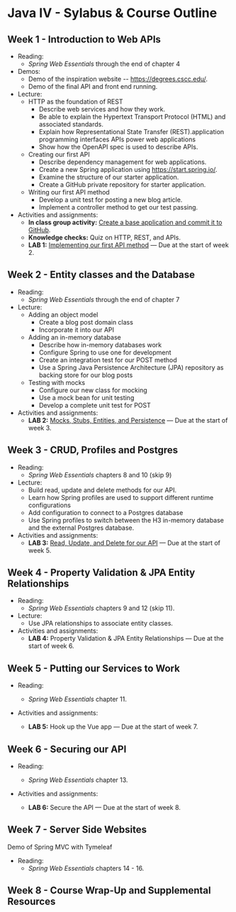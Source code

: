 # Java IV - Sylabus & Course Outline

## Week 1 - Introduction to Web APIs

* Reading:
    * _Spring Web Essentials_ through the end of chapter 4
* Demos:
    * Demo of the inspiration website -- https://degrees.cscc.edu/.
    * Demo of the final API and front end running.
* Lecture:
    * HTTP as the foundation of REST
        * Describe web services and how they work.
        * Be able to explain the Hypertext Transport Protocol (HTML) and associated standards.
        * Explain how Representational State Transfer (REST).application programming interfaces APIs power web applications
        * Show how the OpenAPI spec is used to describe APIs.
    * Creating our first API
        * Describe dependency management for web applications.
        * Create a new Spring application using https://start.spring.io/.
        * Examine the structure of our starter application.
        * Create a GitHub private repository for starter application.
    * Writing our first API method
        * Develop a unit test for posting a new blog article.
        * Implement a controller method to get our test passing.
* Activities and assignments:
    * __In class group activity:__ [Create a base application and commit it to GitHub](./lab-0/README.md).
    * __Knowledge checks:__ Quiz on HTTP, REST, and APIs.
    * __LAB 1:__ [Implementing our first API method](./lab-1/README.md) &mdash; Due at the start of week 2.


## Week 2 - Entity classes and the Database

* Reading:
    * _Spring Web Essentials_ through the end of chapter 7
* Lecture:
    * Adding an object model
        * Create a blog post domain class
        * Incorporate it into our API
    * Adding an in-memory database
        * Describe how in-memory databases work
        * Configure Spring to use one for development
        * Create an integration test for our POST method
        * Use a Spring Java Persistence Architecture (JPA) repository as backing store for our blog posts
    * Testing with mocks
        * Configure our new class for mocking
        * Use a mock bean for unit testing
        * Develop a complete unit test for POST
* Activities and assignments:
    * __LAB 2:__ [Mocks, Stubs, Entities, and Persistence](./lab-2/README.md) &mdash; Due at the start of week 3.

## Week 3 - CRUD, Profiles and Postgres

* Reading:
    * _Spring Web Essentials_ chapters 8 and 10 (skip 9)
* Lecture:
    * Build read, update and delete methods for our API.
    * Learn how Spring profiles are used to support different runtime configurations
    * Add configuration to connect to a Postgres database
    * Use Spring profiles to switch between the H3 in-memory database and the external Postgres database.
* Activities and assignments:
    * __LAB 3:__ [Read, Update, and Delete for our API](./lab-3/README.md) &mdash; Due at the start of week 5.


## Week 4 - Property Validation & JPA Entity Relationships

* Reading:
    * _Spring Web Essentials_ chapters 9 and 12 (skip 11).
* Lecture:
    * Use JPA relationships to associate entity classes.
* Activities and assignments:
    * __LAB 4:__ Property Validation & JPA Entity Relationships &mdash; Due at the start of week 6.


## Week 5 - Putting our Services to Work

* Reading:
    * _Spring Web Essentials_ chapter 11.

* Activities and assignments:
    * __LAB 5:__ Hook up the Vue app &mdash; Due at the start of week 7.

## Week 6 - Securing our API

* Reading:
    * _Spring Web Essentials_ chapter 13.

* Activities and assignments:
    * __LAB 6:__ Secure the API &mdash; Due at the start of week 8.

## Week 7 - Server Side Websites

Demo of Spring MVC with Tymeleaf

* Reading:
    * _Spring Web Essentials_ chapters 14 - 16.


## Week 8 - Course Wrap-Up and Supplemental Resources

